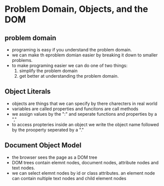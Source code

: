 # Problem Domain, Objects, and the DOM
## problem domain
 * programing is easy if you understand the problem domain. 
 * we can make th eproblem domian easier  by breaking it down to smaller problems.
 * to make programing easier we can do one of two things:
    1. simplify the problem domain
    2. get better at understanding the problem domain.
## Object Literals

* objects are things that we can specify by there charecters in real world
* variables are called properties and funcitons are call methods
* we assign values by the ":" and seperate functions and properties by a ","
* to access propteries inside an object we write the object name followed by the prooperty seperated by a "."
## Document Object Model
* the browser sees the page as a DOM tree
* DOM trees contain elemnt nodes, document nodes, attribute nodes and text nodes.
* we can select elemnt nodes by id or class attributes.
an element node can contain nultiple text nodes and child element nodes
